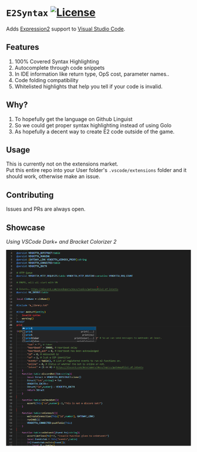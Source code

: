 # ``E2Syntax`` [![License](https://img.shields.io/github/license/Vurv78/E2Syntax?color=red)](https://opensource.org/licenses/MIT)

Adds [Expression2](https://github.com/wiremod/wire) support to [Visual Studio Code](https://code.visualstudio.com/).

## Features
1. 100% Covered Syntax Highlighting
2. Autocomplete through code snippets
3. In IDE information like return type, OpS cost, parameter names..
4. Code folding compatibility
5. Whitelisted highlights that help you tell if your code is invalid.

## Why?
1. To hopefully get the language on Github Linguist
2. So we could get proper syntax highlighting instead of using Golo
3. As hopefully a decent way to create E2 code outside of the game.

## Usage
This is currently not on the extensions market.  
Put this entire repo into your User folder's ``.vscode/extensions`` folder and it should work, otherwise make an issue.

## Contributing
Issues and PRs are always open.

## Showcase
*Using VSCode Dark+ and Bracket Colorizer 2*

![Showcase](showcase.png)
